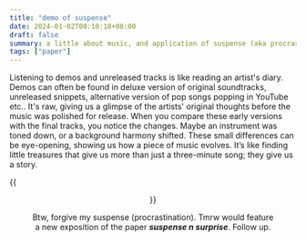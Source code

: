 ```yaml
---
title: "demo of suspense"
date: 2024-01-02T00:10:18+08:00
draft: false
summary: a little about music, and application of suspense (aka procrastination)
tags: ["paper"]
---
```


Listening to demos and unreleased tracks is like reading an artist's diary. Demos can often be found in deluxe version of original soundtracks, unreleased snippets, alternative version of pop songs popping in YouTube etc.. It's raw, giving us a glimpse of the artists' original thoughts before the music was polished for release. When you compare these early versions with the final tracks, you notice the changes. Maybe an instrument was toned down, or a background harmony shifted. These small differences can be eye-opening, showing us how a piece of music evolves. It’s like finding little treasures that give us more than just a three-minute song; they give us a story.

{{<figure align="center" src="/tattooed_heart/leta.jpeg" caption="the in-movie formal version was boring. but in this demo solo-piano version, one gets to understand how the composer interpret and express Leta - and, I gotta say, he did a great job.">}}

Btw, forgive my suspense (procrastination). Tmrw would feature a new exposition of the paper ***suspense n surprise***. Follow up.

